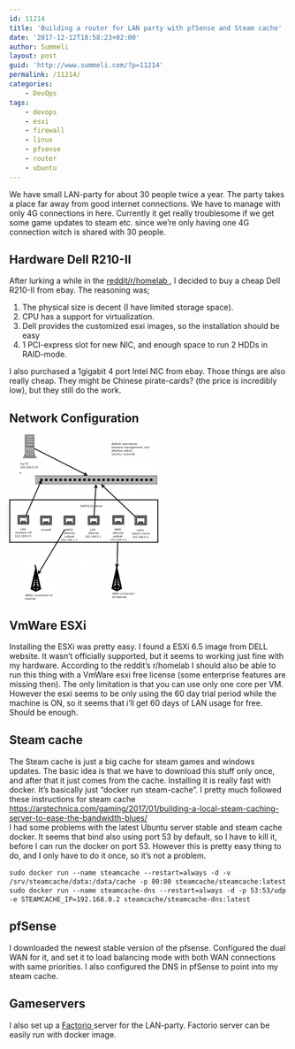 ```yaml
---
id: 11214
title: 'Building a router for LAN party with pfSense and Steam cache'
date: '2017-12-12T18:58:23+02:00'
author: Summeli
layout: post
guid: 'http://www.summeli.com/?p=11214'
permalink: /11214/
categories:
    - DevOps
tags:
    - devops
    - esxi
    - firewall
    - linux
    - pfsense
    - router
    - ubuntu
---
```


We have small LAN-party for about 30 people twice a year. The party takes a place far away from good internet connections. We have to manage with only 4G connections in here. Currently it get really troublesome if we get some game updates to steam etc. since we’re only having one 4G connection witch is shared with 30 people.

## Hardware Dell R210-II

After lurking a while in the [reddit/r/homelab ](https://www.reddit.com/r/homelab/), I decided to buy a cheap Dell R210-II from ebay. The reasoning was;

1. The physical size is decent (I have limited storage space).
2. CPU has a support for virtualization.
3. Dell provides the customized esxi images, so the installation should be easy
4. 1 PCI-express slot for new NIC, and enough space to run 2 HDDs in RAID-mode.

I also purchased a 1gigabit 4 port Intel NIC from ebay. Those things are also really cheap. They might be Chinese pirate-cards? (the price is incredibly low), but they still do the work.

## Network Configuration

![](/wp-content/uploads/2017/10/lan_network-270x300.png)
  

## VmWare ESXi

Installing the ESXi was pretty easy. I found a ESXi 6.5 image from DELL website. It wasn’t officially supported, but it seems to working just fine with my hardware. According to the reddit’s r/homelab I should also be able to run this thing with a VmWare esxi free license (some enterprise features are missing then). The only limitation is that you can use only one core per VM. However the esxi seems to be only using the 60 day trial period while the machine is ON, so it seems that i’ll get 60 days of LAN usage for free. Should be enough.

## Steam cache

The Steam cache is just a big cache for steam games and windows updates. The basic idea is that we have to download this stuff only once, and after that it just comes from the cache. Installing it is really fast with docker. It’s basically just “docker run steam-cache”. I pretty much followed these instructions for steam cache <https://arstechnica.com/gaming/2017/01/building-a-local-steam-caching-server-to-ease-the-bandwidth-blues/>  
I had some problems with the latest Ubuntu server stable and steam cache docker. It seems that bind also using port 53 by default, so I have to kill it, before I can run the docker on port 53. However this is pretty easy thing to do, and I only have to do it once, so it’s not a problem.

```
sudo docker run --name steamcache --restart=always -d -v /srv/steamcache/data:/data/cache -p 80:80 steamcache/steamcache:latest
sudo docker run --name steamcache-dns --restart=always -d -p 53:53/udp -e STEAMCACHE_IP=192.168.0.2 steamcache/steamcache-dns:latest
```

## pfSense

I downloaded the newest stable version of the pfsense. Configured the dual WAN for it, and set it to load balancing mode with both WAN connections with same priorities. I also configured the DNS in pfSense to point into my steam cache.

## Gameservers

I also set up a [Factorio ](https://factorio.com/)server for the LAN-party. Factorio server can be easily run with docker image.
